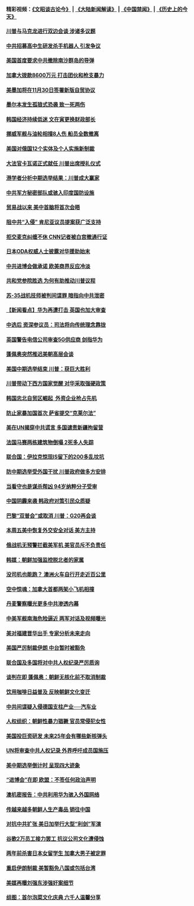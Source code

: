 #### 精彩视频：[《文昭谈古论今》](https://github.com/gfw-breaker/wenzhao/blob/master/README.md?t=11101533?t=11101532) | [《大陆新闻解读》](https://github.com/gfw-breaker/ntdtv-comedy/blob/master/README.md?t=11101533?t=11101532) | [《中国禁闻》](https://github.com/gfw-breaker/ntdtv-news/blob/master/README.md?t=11101533?t=11101532) | [《历史上的今天》](https://github.com/gfw-breaker/today-in-history/blob/master/README.md?t=11101533?t=11101532) 

#### [川普与马克龙进行双边会谈 涉诸多议题](../pages/nsc418/n10843329.md?t=11101533?t=11101532) 

#### [中共招募高中生研发杀手机器人 引发争议](../pages/nsc418/n10842419.md?t=11101533?t=11101532) 

#### [美国首度要求中共撤除南沙群岛的导弹](../pages/nsc418/n10842945.md?t=11101533?t=11101532) 

#### [加拿大拨款8600万元 打击团伙和枪支暴力](../pages/nsc418/n10842249.md?t=11101533?t=11101532) 

#### [美墨加将在11月30日签署新版自贸协议](../pages/nsc418/n10841572.md?t=11101533?t=11101532) 

#### [墨尔本发生孤狼式恐袭 致一死两伤](../pages/nsc418/n10840893.md?t=11101533?t=11101532) 

#### [韩国经济持续低迷 文在寅更换财政部长](../pages/nsc418/n10839960.md?t=11101533?t=11101532) 

#### [挪威军舰与油轮相撞8人伤 船员全数撤离](../pages/nsc418/n10841146.md?t=11101533?t=11101532) 

#### [美国对俄国12个实体及个人实施新制裁](../pages/nsc418/n10841109.md?t=11101533?t=11101532) 

#### [大法官卡瓦诺正式就任 川普出席授礼仪式](../pages/nsc418/n10840367.md?t=11101533?t=11101532) 

#### [港学者分析中期选举结果：川普成大赢家](../pages/nsc418/n10840095.md?t=11101533?t=11101532) 

#### [中共军方秘密部队或骇入印度国防设施](../pages/nsc418/n10839561.md?t=11101533?t=11101532) 

#### [贸易战以来 美中首脑将首次会晤](../pages/nsc418/n10839071.md?t=11101533?t=11101532) 

#### [阻中共“入侵” 肯尼亚议员提案获广泛支持](../pages/nsc418/n10839184.md?t=11101533?t=11101532) 

#### [拒交麦克纠缠不休 CNN记者被白宫撤通行证](../pages/nsc418/n10838526.md?t=11101533?t=11101532) 

#### [日本ODA权威人士披露对华援助始末](../pages/nsc418/n10838064.md?t=11101533?t=11101532) 

#### [中共进博会做承诺 欧美商界反应冷淡](../pages/nsc418/n10837102.md?t=11101533?t=11101532) 

#### [共和党参院胜选 为何有助推动川普议程](../pages/nsc418/n10836979.md?t=11101533?t=11101532) 

#### [苏-35战机技师被判间谍罪 暗指向中共泄密](../pages/nsc418/n10837017.md?t=11101533?t=11101532) 

#### [【新闻看点】华为再遭打击 英国也加大审查](../pages/nsc418/n10836745.md?t=11101533?t=11101532) 

#### [中选后 资深参议员：司法将向传统理念靠拢](../pages/nsc418/n10836636.md?t=11101533?t=11101532) 

#### [英国警告电信公司审查5G供应商 剑指华为](../pages/nsc418/n10836577.md?t=11101533?t=11101532) 

#### [蓬佩奥突然推迟美朝高层会谈](../pages/nsc418/n10836329.md?t=11101533?t=11101532) 

#### [美国中期选举结束 川普：获巨大胜利](../pages/nsc418/n10834872.md?t=11101533?t=11101532) 

#### [川普带动下西方国家觉醒 对华采取强硬政策](../pages/nsc418/n10834533.md?t=11101533?t=11101532) 

#### [韩国忠北自贸区崛起  外资企业抢占先机](../pages/nsc418/n10834775.md?t=11101533?t=11101532) 

#### [防止家暴加国首次 萨省提交“克莱尔法”](../pages/nsc418/n10834469.md?t=11101533?t=11101532) 

#### [美在UN揭穿中共谎言 多国谴责新疆拘留营](../pages/nsc418/n10834220.md?t=11101533?t=11101532) 

#### [法国马赛两栋建筑物倒塌 2死多人失踪](../pages/nsc418/n10834087.md?t=11101533?t=11101532) 

#### [联合国：伊拉克惊现IS留下的200多乱坟坑](../pages/nsc418/n10834036.md?t=11101533?t=11101532) 

#### [防中期选举受外国干扰 川普政府做多方安排](../pages/nsc418/n10834018.md?t=11101533?t=11101532) 

#### [当看守也是谋杀帮凶 94岁纳粹分子受审](../pages/nsc418/n10833872.md?t=11101533?t=11101532) 

#### [中国阴霾来袭 韩政府对策引民众质疑](../pages/nsc418/n10833148.md?t=11101533?t=11101532) 

#### [巴黎“双普会”或取消 川普：G20再会谈](../pages/nsc418/n10833220.md?t=11101533?t=11101532) 

#### [本周五美中恢复外交安全对话 美方主持](../pages/nsc418/n10833126.md?t=11101533?t=11101532) 

#### [俄战机无预警拦截美军机 美官员斥不负责任](../pages/nsc418/n10833077.md?t=11101533?t=11101532) 

#### [韩媒：朝鲜加强监控脱北者的家属](../pages/nsc418/n10833035.md?t=11101533?t=11101532) 

#### [没司机也能跑？ 澳洲火车自行开走近百公里](../pages/nsc418/n10832834.md?t=11101533?t=11101532) 

#### [空中惊魂：加拿大首都两架小飞机相撞](../pages/nsc418/n10832154.md?t=11101533?t=11101532) 

#### [丹麦警察曝光更多中共渗透内幕](../pages/nsc418/n10821828.md?t=11101533?t=11101532) 

#### [中美军舰南海危险逼近 两军对话及视频曝光](../pages/nsc418/n10831927.md?t=11101533?t=11101532) 

#### [美对福建晋华出手 专家分析未来走向](../pages/nsc418/n10831864.md?t=11101533?t=11101532) 

#### [美国严厉制裁伊朗 中台暂时被豁免](../pages/nsc418/n10831685.md?t=11101533?t=11101532) 

#### [联合国及多国将对中共人权纪录严厉质询](../pages/nsc418/n10831604.md?t=11101533?t=11101532) 

#### [谈判在即 蓬佩奥：朝鲜无核化前不取消制裁](../pages/nsc418/n10831195.md?t=11101533?t=11101532) 

#### [饮用咖啡日益普及 反映朝鲜文化变迁](../pages/nsc418/n10831233.md?t=11101533?t=11101532) 

#### [中共间谍疑入侵德国支柱产业──汽车业](../pages/nsc418/n10830522.md?t=11101533?t=11101532) 

#### [人权组织：朝鲜性暴力猖獗 官员常侵犯女性](../pages/nsc418/n10830721.md?t=11101533?t=11101532) 

#### [美国投巨资研发 未来25年会有哪些新核弹头](../pages/nsc418/n10830032.md?t=11101533?t=11101532) 

#### [UN将审查中共人权记录 外界呼吁成员国施压](../pages/nsc418/n10829693.md?t=11101533?t=11101532) 

#### [美中期选举倒计时 呈现四大迹象](../pages/nsc418/n10828710.md?t=11101533?t=11101532) 

#### [“进博会”在即 欧盟：不签任何政治声明](../pages/nsc418/n10829255.md?t=11101533?t=11101532) 

#### [澳机密报告：中共利用华为骇入外国网络](../pages/nsc418/n10828741.md?t=11101533?t=11101532) 

#### [传越来越多朝鲜人生产毒品 销往中国](../pages/nsc418/n10829067.md?t=11101533?t=11101532) 

#### [对抗中共扩张 美日加举行大型“利剑”军演](../pages/nsc418/n10828989.md?t=11101533?t=11101532) 

#### [谷歌2万员工接力罢工 抗议公司文化遭侵蚀](../pages/nsc418/n10828807.md?t=11101533?t=11101532) 

#### [两年前杀害日本女留学生 加拿大男子被定罪](../pages/nsc418/n10828506.md?t=11101533?t=11101532) 

#### [重启伊朗制裁 美暂豁免八国或包括台湾](../pages/nsc418/n10828261.md?t=11101533?t=11101532) 

#### [美媒再曝刘强东涉强奸案细节](../pages/nsc418/n10827913.md?t=11101533?t=11101532) 

#### [组图：首尔泡菜文化庆典 六千人温馨分享](../pages/nsc418/n10827477.md?t=11101533?t=11101532) 

